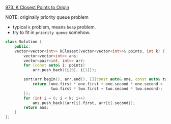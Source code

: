 [ 973. K Closest Points to Origin](https://leetcode.com/problems/k-closest-points-to-origin/)

NOTE: originally priority queue problem

- typical `k` problem, means `heap` problem.
- try to fit in `priority queue` somehow.

```cpp
class Solution {
    public:
    vector<vector<int>> kClosest(vector<vector<int>>& points, int k) {
        vector<vector<int>> ans;
        vector<pair<int, int>> arr;
        for (const auto& i: points)
            arr.push_back({i[0], i[1]});

        sort(arr.begin(), arr.end(), [](const auto& one, const auto& two) -> bool {
            return (one.first * one.first + one.second * one.second <
                    two.first * two.first + two.second * two.second);
        });
        for (int i = 0; i < k; i++)
            ans.push_back({arr[i].first, arr[i].second});
        return ans;
    }
};
```
